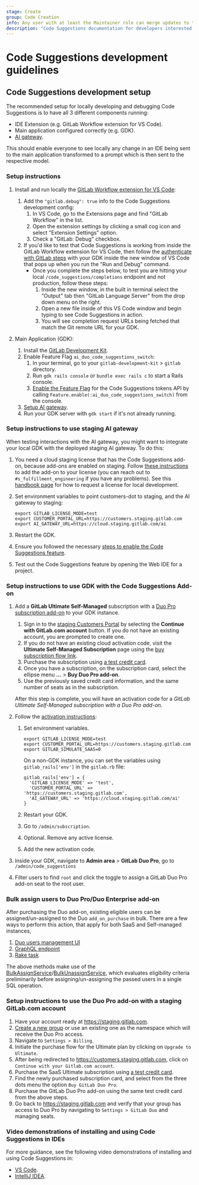 ```yaml
---
stage: Create
group: Code Creation
info: Any user with at least the Maintainer role can merge updates to this content. For details, see https://docs.gitlab.com/ee/development/development_processes.html#development-guidelines-review.
description: "Code Suggestions documentation for developers interested in contributing features or bugfixes."
---
```


# Code Suggestions development guidelines

## Code Suggestions development setup

The recommended setup for locally developing and debugging Code Suggestions is to have all 3 different components running:

- IDE Extension (e.g. GitLab Workflow extension for VS Code).
- Main application configured correctly (e.g. GDK).
- [AI gateway](https://gitlab.com/gitlab-org/modelops/applied-ml/code-suggestions/ai-assist).

This should enable everyone to see locally any change in an IDE being sent to the main application transformed to a prompt which is then sent to the respective model.

### Setup instructions

1. Install and run locally the [GitLab Workflow extension for VS Code](https://gitlab.com/gitlab-org/gitlab-vscode-extension/-/blob/main/CONTRIBUTING.md#configuring-development-environment):
   1. Add the `"gitlab.debug": true` info to the Code Suggestions development config:
      1. In VS Code, go to the Extensions page and find "GitLab Workflow" in the list.
      1. Open the extension settings by clicking a small cog icon and select "Extension Settings" option.
      1. Check a "GitLab: Debug" checkbox.
   1. If you'd like to test that Code Suggestions is working from inside the GitLab Workflow extension for VS Code, then follow the [authenticate with GitLab steps](../../editor_extensions/visual_studio_code/index.md#authenticate-with-gitlab) with your GDK inside the new window of VS Code that pops up when you run the "Run and Debug" command.
      - Once you complete the steps below, to test you are hitting your local `/code_suggestions/completions` endpoint and not production, follow these steps:
        1. Inside the new window, in the built in terminal select the "Output" tab then "GitLab Language Server" from the drop down menu on the right.
        1. Open a new file inside of this VS Code window and begin typing to see Code Suggestions in action.
        1. You will see completion request URLs being fetched that match the Git remote URL for your GDK.

1. Main Application (GDK):
   1. Install the [GitLab Development Kit](https://gitlab.com/gitlab-org/gitlab-development-kit/-/blob/main/doc/index.md#one-line-installation).
   1. Enable Feature Flag `ai_duo_code_suggestions_switch`:
      1. In your terminal, go to your `gitlab-development-kit` > `gitlab` directory.
      1. Run `gdk rails console` or `bundle exec rails c` to start a Rails console.
      1. [Enable the Feature Flag](../../administration/feature_flags.md#enable-or-disable-the-feature) for the Code Suggestions tokens API by calling `Feature.enable(:ai_duo_code_suggestions_switch)` from the console.
   1. [Setup AI gateway](../ai_features/index.md#required-install-ai-gateway).
   1. Run your GDK server with `gdk start` if it's not already running.

### Setup instructions to use staging AI gateway

When testing interactions with the AI gateway, you might want to integrate your local GDK
with the deployed staging AI gateway. To do this:

1. You need a cloud staging license that has the Code Suggestions add-on,
   because add-ons are enabled on staging. Follow [these instructions](#setup-instructions-to-use-gdk-with-the-code-suggestions-add-on) to add the add-on to your license (you can reach out to `#s_fulfillment_engineering` if you have any problems). See this [handbook page](https://handbook.gitlab.com/handbook/developer-onboarding/#working-on-gitlab-ee-developer-licenses) for how to request a license for local development.
1. Set environment variables to point customers-dot to staging, and the AI gateway to staging:

   ```shell
   export GITLAB_LICENSE_MODE=test
   export CUSTOMER_PORTAL_URL=https://customers.staging.gitlab.com
   export AI_GATEWAY_URL=https://cloud.staging.gitlab.com/ai
   ```

1. Restart the GDK.
1. Ensure you followed the necessary [steps to enable the Code Suggestions feature](../../user/project/repository/code_suggestions/index.md).
1. Test out the Code Suggestions feature by opening the Web IDE for a project.

### Setup instructions to use GDK with the Code Suggestions Add-on

1. Add a **GitLab Ultimate Self-Managed** subscription with a [Duo Pro subscription add-on](../../subscriptions/subscription-add-ons.md) to your GDK instance.

   1. Sign in to the [staging Customers Portal](https://customers.staging.gitlab.com) by selecting the **Continue with GitLab.com account** button.
      If you do not have an existing account, you are prompted to create one.
   1. If you do not have an existing cloud activation code, visit the **Ultimate Self-Managed Subscription** page using the [buy subscription flow link](https://gitlab.com/gitlab-org/customers-gitlab-com/-/blob/8aa922840091ad5c5d96ada43d0065a1b6198841/doc/flows/buy_subscription.md).
   1. Purchase the subscription using [a test credit card](https://gitlab.com/gitlab-org/customers-gitlab-com/#testing-credit-card-information).
   1. Once you have a subscription, on the subscription card, select the ellipse menu **...** > **Buy Duo Pro add-on**.
   1. Use the previously saved credit card information, and the same number of seats as in the subscription.

   After this step is complete, you will have an activation code for a _GitLab Ultimate Self-Managed subscription with a Duo Pro add-on_.

1. Follow the [activation instructions](https://gitlab.com/gitlab-org/customers-gitlab-com/-/blob/main/doc/license/cloud_license.md?ref_type=heads#testing-activation):

   1. Set environment variables.

      ```shell
      export GITLAB_LICENSE_MODE=test
      export CUSTOMER_PORTAL_URL=https://customers.staging.gitlab.com
      export GITLAB_SIMULATE_SAAS=0
      ```

      On a non-GDK instance, you can set the variables using `gitlab_rails['env']` in the `gitlab.rb` file:

      ```shell
      gitlab_rails['env'] = {
        'GITLAB_LICENSE_MODE' => 'test',
        'CUSTOMER_PORTAL_URL' => 'https://customers.staging.gitlab.com',
        'AI_GATEWAY_URL' => 'https://cloud.staging.gitlab.com/ai'
      }
      ```

   1. Restart your GDK.
   1. Go to `/admin/subscription`.
   1. Optional. Remove any active license.
   1. Add the new activation code.

1. Inside your GDK, navigate to **Admin area** > **GitLab Duo Pro**, go to `/admin/code_suggestions`
1. Filter users to find `root` and click the toggle to assign a GitLab Duo Pro add-on seat to the root user.

### Bulk assign users to Duo Pro/Duo Enterprise add-on

After purchasing the Duo add-on, existing eligible users can be assigned/un-assigned to the Duo `add_on_purchase` in bulk. There are a few ways to perform this action, that apply for both SaaS and Self-managed instances,

1. [Duo users management UI](../../subscriptions/subscription-add-ons.md#assign-gitlab-duo-seats)
1. [GraphQL endpoint](../../api/graphql/assign_gitlab_duo_seats.md#assign-gitlab-duo-seats-by-using-graphql)
1. [Rake task](../../raketasks/user_management.md#bulk-assign-users-to-gitlab-duo-pro)

The above methods make use of the [BulkAssignService](https://gitlab.com/gitlab-org/gitlab/-/blob/master/ee/app/services/gitlab_subscriptions/duo/bulk_assign_service.rb)/[BulkUnassignService](https://gitlab.com/gitlab-org/gitlab/-/blob/master/ee/app/services/gitlab_subscriptions/duo/bulk_unassign_service.rb), which evaluates eligibility criteria preliminarily before assigning/un-assigning the passed users in a single SQL operation.

### Setup instructions to use the Duo Pro add-on with a **staging** GitLab.com account

1. Have your account ready at <https://staging.gitlab.com>.
1. [Create a new group](../../user/group/index.md#create-a-group) or use an existing one as the namespace which will receive the Duo Pro access.
1. Navigate to `Settings > Billing`.
1. Initiate the purchase flow for the Ultimate plan by clicking on `Upgrade to Ultimate`.
1. After being redirected to <https://customers.staging.gitlab.com>, click on `Continue with your Gitlab.com account`.
1. Purchase the SaaS Ultimate subscription using [a test credit card](https://gitlab.com/gitlab-org/customers-gitlab-com#testing-credit-card-information).
1. Find the newly purchased subscription card, and select from the three dots menu the option `Buy GitLab Duo Pro`.
1. Purchase the GitLab Duo Pro add-on using the same test credit card from the above steps.
1. Go back to <https://staging.gitlab.com> and verify that your group has access to Duo Pro by navigating to `Settings > GitLab Duo` and managing seats.

### Video demonstrations of installing and using Code Suggestions in IDEs

<i class="fa fa-youtube-play youtube" aria-hidden="true"></i>
For more guidance, see the following video demonstrations of installing
and using Code Suggestions in:

- [VS Code](https://www.youtube.com/watch?v=bJ7g9IEa48I).
  <!-- Video published on 2024-09-03 -->
- [IntelliJ IDEA](https://www.youtube.com/watch?v=WE9agcnGT6A).
  <!-- Video published on 2024-09-03 -->
